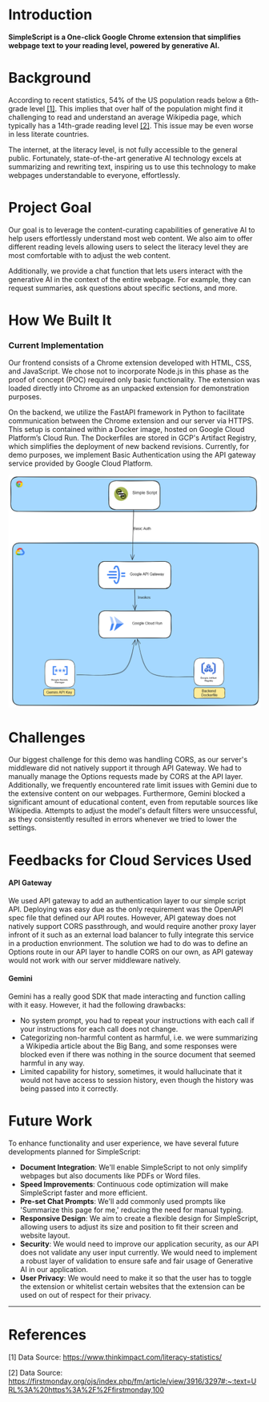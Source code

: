
# Introduction

**SimpleScript is a One-click Google Chrome extension that simplifies webpage text to your reading level, powered by generative AI.**

# Background

According to recent statistics, 54% of the US population reads below a 6th-grade level [[1]](#1). This implies that over half of the population might find it challenging to read and understand an average Wikipedia page, which typically has a 14th-grade reading level [[2]](#2). This issue may be even worse in less literate countries.

The internet, at the literacy level, is not fully accessible to the general public. Fortunately, state-of-the-art generative AI technology excels at summarizing and rewriting text, inspiring us to use this technology to make webpages understandable to everyone, effortlessly.

# Project Goal

Our goal is to leverage the content-curating capabilities of generative AI to help users effortlessly understand most web content. We also aim to offer different reading levels allowing users to select the literacy level they are most comfortable with to adjust the web content.

Additionally, we provide a chat function that lets users interact with the generative AI in the context of the entire webpage. For example, they can request summaries, ask questions about specific sections, and more.

# How We Built It

### Current Implementation

Our frontend consists of a Chrome extension developed with HTML, CSS, and JavaScript. We chose not to incorporate Node.js in this phase as the proof of concept (POC) required only basic functionality. The extension was loaded directly into Chrome as an unpacked extension for demonstration purposes.

On the backend, we utilize the FastAPI framework in Python to facilitate communication between the Chrome extension and our server via HTTPS. This setup is contained within a Docker image, hosted on Google Cloud Platform’s Cloud Run. The Dockerfiles are stored in GCP's Artifact Registry, which simplifies the deployment of new backend revisions. Currently, for demo purposes, we implement Basic Authentication using the API gateway service provided by Google Cloud Platform. 

![alt text](https://github.com/KalaRohit/Google-AI-Hackathon/blob/main/Archdiagram2.png)

# Challenges

Our biggest challenge for this demo was handling CORS, as our server's middleware did not natively support it through API Gateway. We had to manually manage the Options requests made by CORS at the API layer. Additionally, we frequently encountered rate limit issues with Gemini due to the extensive content on our webpages. Furthermore, Gemini blocked a significant amount of educational content, even from reputable sources like Wikipedia. Attempts to adjust the model's default filters were unsuccessful, as they consistently resulted in errors whenever we tried to lower the settings.


# Feedbacks for Cloud Services Used

#### API Gateway

We used API gateway to add an authentication layer to our simple script API. Deploying was easy due as the only requirement was the OpenAPI spec file that defined our API routes. However, API gateway does not natively support CORS passthrough, and would require another proxy layer infront of it such as an external load balancer to fully integrate this service in a production envrionment. The solution we had to do was to define an Options route in our API layer to handle CORS on our own, as API gateway would not work with our server middleware natively.

#### Gemini

Gemini has a really good SDK that made interacting and function calling with it easy. However, it had the following drawbacks:
- No system prompt, you had to repeat your instructions with each call if your instructions for each call does not change.
- Categorizing non-harmful content as harmful, i.e. we were summarizing a Wikipedia article about the Big Bang, and some responses were blocked even if there was nothing in the source document that seemed harmful in any way.
- Limited capability for history, sometimes, it would hallucinate that it would not have access to session history, even though the history was being passed into it correctly.

# Future Work

To enhance functionality and user experience, we have several future developments planned for SimpleScript:

- **Document Integration**: We'll enable SimpleScript to not only simplify webpages but also documents like PDFs or Word files.
- **Speed Improvements**: Continuous code optimization will make SimpleScript faster and more efficient.
- **Pre-set Chat Prompts**: We'll add commonly used prompts like 'Summarize this page for me,' reducing the need for manual typing.
- **Responsive Design**: We aim to create a flexible design for SimpleScript, allowing users to adjust its size and position to fit their screen and website layout.
- **Security**: We would need to improve our application security, as our API does not validate any user input currently. We would need to implement a robust layer of validation to ensure safe and fair usage of Generative AI in our application.
- **User Privacy**: We would need to make it so that the user has to toggle the extension or whitelist certain websites that the extension can be used on out of respect for their privacy. 

---
# References
<a id="1">[1]</a>
Data Source: https://www.thinkimpact.com/literacy-statistics/

<a id="2">[2]</a>
Data Source: https://firstmonday.org/ojs/index.php/fm/article/view/3916/3297#:~:text=URL%3A%20https%3A%2F%2Ffirstmonday,100

